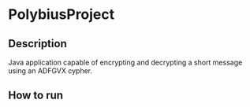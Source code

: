 # PolybiusProject

## Description

Java application capable of encrypting and decrypting a short message using an ADFGVX cypher.

## How to run

